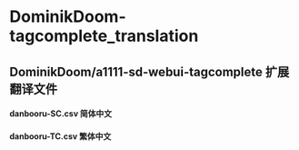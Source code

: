 # DominikDoom-tagcomplete_translation
<h2> DominikDoom/a1111-sd-webui-tagcomplete  扩展翻译文件
<h4> danbooru-SC.csv  简体中文
<h4> danbooru-TC.csv  繁体中文
